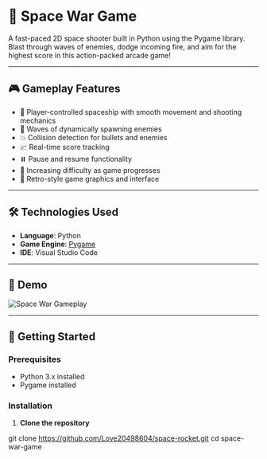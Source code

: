 # 🚀 Space War Game

A fast-paced 2D space shooter built in Python using the Pygame library. Blast through waves of enemies, dodge incoming fire, and aim for the highest score in this action-packed arcade game!

---

## 🎮 Gameplay Features

- 🔫 Player-controlled spaceship with smooth movement and shooting mechanics  
- 👾 Waves of dynamically spawning enemies  
- 💥 Collision detection for bullets and enemies  
- 📈 Real-time score tracking  
- ⏸️ Pause and resume functionality  
- 🔄 Increasing difficulty as game progresses  
- 🎨 Retro-style game graphics and interface  

---

## 🛠 Technologies Used

- **Language**: Python  
- **Game Engine**: [Pygame](https://www.pygame.org/docs/)  
- **IDE**: Visual Studio Code 

---

## 🎥 Demo

![Space War Gameplay](demo.gif)


---

## 🚀 Getting Started

### Prerequisites

- Python 3.x installed
- Pygame installed

### Installation

1. **Clone the repository**  

git clone https://github.com/Love20498604/space-rocket.git
cd space-war-game
